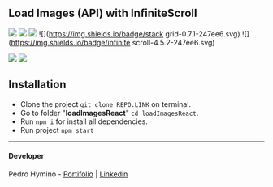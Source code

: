 ## Load Images (API) with InfiniteScroll 

![](https://img.shields.io/badge/React-16.8.6-61DAFB.svg?logo=react) ![](https://img.shields.io/badge/Bootstrap-4.3.1-563D7C.svg?logo=bootstrap)
 ![](https://img.shields.io/badge/axios-0.19.0-247ee6.svg)  ![](https://img.shields.io/badge/stack grid-0.7.1-247ee6.svg)  ![](https://img.shields.io/badge/infinite scroll-4.5.2-247ee6.svg)

![](https://img.shields.io/badge/GoogleChrome-Success-success.svg?logo=googlechrome) ![](https://img.shields.io/badge/MozillaFirefox-Success-success.svg?logo=mozillafirefox)


## Installation

* Clone the project `git clone REPO.LINK` on terminal.
* Go to folder "**loadImagesReact**" `cd loadImagesReact`.
* Run `npm i` for install all dependencies.
* Run project `npm start`

------------


#### Developer
Pedro Hymino - [Portifolio](https://pedrohymino.tumblr.com "Portifolio") | [Linkedin](https://www.linkedin.com/in/pedrohymino/ "Linkedin")